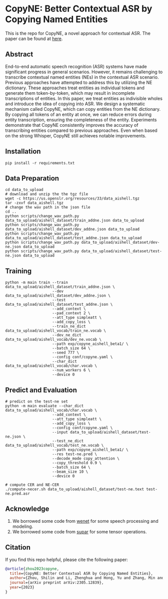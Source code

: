 # CopyNE: Better Contextual ASR by Copying Named Entities
This is the repo for CopyNE, a novel approach for contextual ASR. The paper can be found at [here](https://arxiv.org/abs/2305.12839).

## Abstract
End-to-end automatic speech recognition (ASR) systems have made significant progress in general scenarios. 
However, it remains challenging to transcribe contextual named entities (NEs) in the contextual ASR scenario.
Previous approaches have attempted to address this by utilizing the NE dictionary.
These approaches treat entities as individual tokens and generate them token-by-token, which may result in incomplete transcriptions of entities.
In this paper, we treat entities as indivisible wholes and introduce the idea of copying into ASR. 
We design a systematic mechanism called CopyNE, which can copy entities from the NE dictionary.
By copying all tokens of an entity at once, we can reduce errors during entity transcription, ensuring the completeness of the entity. 
Experiments demonstrate that CopyNE consistently improves the accuracy of transcribing entities compared to previous approaches.
Even when based on the strong Whisper, CopyNE still achieves notable improvements.

## Installation
```
pip install -r requirements.txt
```

## Data Preparation
```shell
cd data_to_upload
# download and unzip the the tgz file
wget -c https://us.openslr.org/resources/33/data_aishell.tgz
tar -zxvf data_aishell.tgz
# change the wav path in the json file
cd ..
python scripts/change_wav_path.py data_to_upload/aishell_dataset/train_addne.json data_to_upload
python scripts/change_wav_path.py data_to_upload/aishell_dataset/dev_addne.json data_to_upload
python scripts/change_wav_path.py data_to_upload/aishell_dataset/test_addne.json data_to_upload
python scripts/change_wav_path.py data_to_upload/aishell_dataset/dev-ne.json data_to_upload
python scripts/change_wav_path.py data_to_upload/aishell_dataset/test-ne.json data_to_upload
```

## Training
```
python -m main train --train data_to_upload/aishell_dataset/train_addne.json \
                     --dev data_to_upload/aishell_dataset/dev_addne.json \
                     --test data_to_upload/aishell_dataset/test_addne.json \
                     --add_context \
                     --pad_context 2 \
                     --att_type simpleatt \
                     --add_copy_loss \
                     --train_ne_dict data_to_upload/aishell_vocab/train_ne.vocab \
                     --dev_ne_dict data_to_upload/aishell_vocab/dev_ne.vocab \
                     --path exp/copyne_aishell_beta1/ \
                     --batch_size 64 \
                     --seed 777 \
                     --config conf/copyne.yaml \
                     --char_dict data_to_upload/aishell_vocab/char.vocab \
                     --num_workers 6 \
                     --device 0
```

## Predict and Evaluation
```shell
# predict on the test-ne set
python -m main evaluate --char_dict data_to_upload/aishell_vocab/char.vocab \
                     --add_context \
                     --att_type simpleatt \
                     --add_copy_loss \
                     --config conf/copyne.yaml \
                     --input data_to_upload/aishell_dataset/test-ne.json \
                     --test_ne_dict data_to_upload/aishell_vocab/test_ne.vocab \
                     --path exp/copyne_aishell_beta1/ \
                     --res test-ne.pred \
                     --decode_mode copy_attention \
                     --copy_threshold 0.9 \
                     --batch_size 64 \
                     --beam_size 10 \
                     --device 0

# compute CER and NE-CER
./compute-necer.sh data_to_upload/aishell_dataset/test-ne.text test-ne.pred.asr
```

## Acknowledge
1. We borrowed some code from [wenet](https://github.com/wenet-e2e/wenet) for some speech processing and modeling.
2. We borrowed some code from [supar](https://github.com/yzhangcs/parser) for some tensor operations.

## Citation
If you find this repo helpful, please cite the following paper:
```bibtex
@article{zhou2023copyne,
  title={CopyNE: Better Contextual ASR by Copying Named Entities},
  author={Zhou, Shilin and Li, Zhenghua and Hong, Yu and Zhang, Min and Wang, Zhefeng and Huai, Baoxing},
  journal={arXiv preprint arXiv:2305.12839},
  year={2023}
}
```

